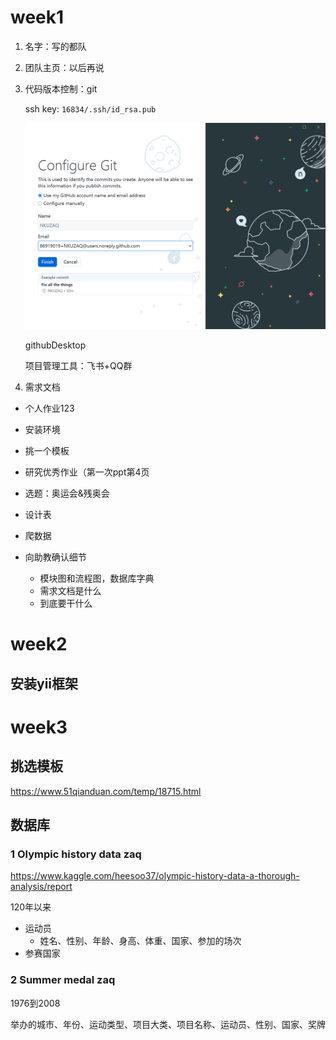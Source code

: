 # week1

1. 名字：写的都队

2. 团队主页：以后再说

3. 代码版本控制：git

   ssh key: `16834/.ssh/id_rsa.pub`

   ![image-20211104211840888](image-20211104211840888.png)

   githubDesktop

   项目管理工具：飞书+QQ群

4. 需求文档





- 个人作业123
- 安装环境
- 挑一个模板
- 研究优秀作业（第一次ppt第4页
- 选题：奥运会&残奥会



- 设计表
- 爬数据
- 向助教确认细节
  - 模块图和流程图，数据库字典
  - 需求文档是什么
  - 到底要干什么

# week2

## 安装yii框架

# week3

## 挑选模板

https://www.51qianduan.com/temp/18715.html

## 数据库

### 1 Olympic history data zaq

https://www.kaggle.com/heesoo37/olympic-history-data-a-thorough-analysis/report

120年以来

- 运动员
  - 姓名、性别、年龄、身高、体重、国家、参加的场次
- 参赛国家

### 2 Summer medal zaq

1976到2008

举办的城市、年份、运动类型、项目大类、项目名称、运动员、性别、国家、奖牌

